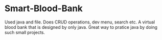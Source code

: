 # Smart-Blood-Bank
Used java and file.
Does CRUD operations, dev menu, search etc.
A virtual blood bank that is designed by only java. Great way to pratice java by doing such small projects.

